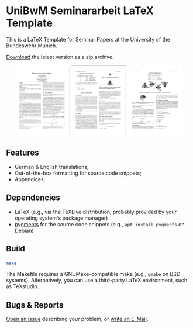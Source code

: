 # UniBwM Seminararbeit LaTeX Template

This is a LaTeX Template for Seminar Papers at the University of the Bundeswehr Munich.

[Download](https://github.com/ucsrl/seminararbeiten-template/archive/refs/heads/master.zip) the latest version as a zip archive.

<p align="middle">
  <img src="https://raw.githubusercontent.com/ucsrl/seminararbeiten-template/master/images/shot1.png" width="150" />
  <img src="https://raw.githubusercontent.com/ucsrl/seminararbeiten-template/master/images/shot2.png" width="150" />
  <img src="https://raw.githubusercontent.com/ucsrl/seminararbeiten-template/master/images/shot3.png" width="150" />
</p>

## Features
- German & English translations;
- Out-of-the-box formatting for source code snippets;
- Appendices;

## Dependencies
- LaTeX (e.g., via the TeXLive distribution, probably provided by your operating system's package manager)
- [pygments](https://pygments.org/) for the source code snippets (e.g., `apt install pygments` on Debian)

## Build
```sh
make
```
The Makefile requires a GNUMake-compatible make (e.g., `gmake` on BSD systems).
Alternatively, you can use a third-party LaTeX environment, such as TeXstudio.


## Bugs & Reports
[Open an issue](https://github.com/ucsrl/seminararbeiten-template/issues) describing your problem, or [write an E-Mail](https://ucsrl.de/).
